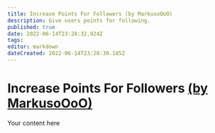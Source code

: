 ```yaml
---
title: Increase Points For Followers (by MarkusoOoO)
description: Give users points for following.
published: true
date: 2022-06-14T23:28:32.924Z
tags: 
editor: markdown
dateCreated: 2022-06-14T23:28:30.185Z
---
```


# Increase Points For Followers [(by MarkusoOoO)](https://www.twitch.tv/MarkusoOoO)
Your content here
